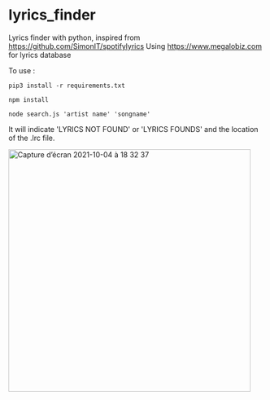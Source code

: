 # lyrics_finder
Lyrics finder with python, inspired from https://github.com/SimonIT/spotifylyrics
Using https://www.megalobiz.com for lyrics database

To use :
```
pip3 install -r requirements.txt
```
```
npm install
```
```
node search.js 'artist name' 'songname'
```

It will indicate 'LYRICS NOT FOUND' or 'LYRICS FOUNDS' and the location of the .lrc file.

<img width="476" alt="Capture d’écran 2021-10-04 à 18 32 37" src="https://user-images.githubusercontent.com/44288655/135889692-a2e93b51-31aa-4e5d-8837-140471d681be.png">
